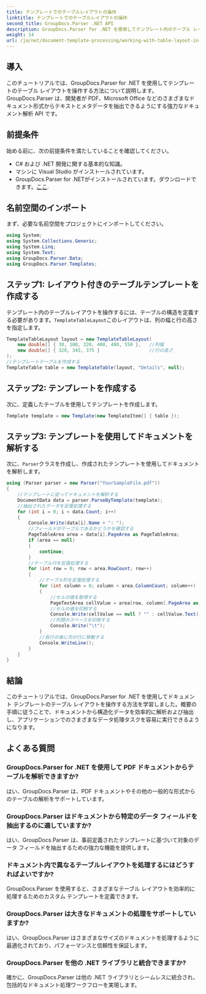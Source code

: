 ```yaml
---
title: テンプレートでのテーブルレイアウトの操作
linktitle: テンプレートでのテーブルレイアウトの操作
second_title: GroupDocs.Parser .NET API
description: GroupDocs.Parser for .NET を使用してテンプレート内のテーブル レイアウトを操作する方法を学習します。ドキュメントから構造化データを効率的に抽出します。
weight: 14
url: /ja/net/document-template-processing/working-with-table-layout-in-templates/
---
```

## 導入
このチュートリアルでは、GroupDocs.Parser for .NET を使用してテンプレートのテーブル レイアウトを操作する方法について説明します。GroupDocs.Parser は、開発者が PDF、Microsoft Office などのさまざまなドキュメント形式からテキストとメタデータを抽出できるようにする強力なドキュメント解析 API です。
## 前提条件
始める前に、次の前提条件を満たしていることを確認してください。
- C# および .NET 開発に関する基本的な知識。
- マシンに Visual Studio がインストールされています。
-  GroupDocs.Parser for .NETがインストールされています。ダウンロードできます。[ここ](https://releases.groupdocs.com/parser/net/).

## 名前空間のインポート
まず、必要な名前空間をプロジェクトにインポートしてください。
```csharp
using System;
using System.Collections.Generic;
using System.Linq;
using System.Text;
using GroupDocs.Parser.Data;
using GroupDocs.Parser.Templates;
```
## ステップ1: レイアウト付きのテーブルテンプレートを作成する
テンプレート内のテーブルレイアウトを操作するには、テーブルの構造を定義する必要があります。`TemplateTableLayout`このレイアウトは、列の幅と行の高さを指定します。
```csharp
TemplateTableLayout layout = new TemplateTableLayout(
    new double[] { 30, 100, 320, 400, 480, 550 },   //列幅
    new double[] { 320, 345, 375 }                  //行の高さ
);
//テンプレートテーブルを作成する
TemplateTable table = new TemplateTable(layout, "Details", null);
```
## ステップ2: テンプレートを作成する
次に、定義したテーブルを使用してテンプレートを作成します。
```csharp
Template template = new Template(new TemplateItem[] { table });
```
## ステップ3: テンプレートを使用してドキュメントを解析する
次に、`Parser`クラスを作成し、作成されたテンプレートを使用してドキュメントを解析します。
```csharp
using (Parser parser = new Parser("YourSampleFile.pdf"))
{
    //テンプレートに従ってドキュメントを解析する
    DocumentData data = parser.ParseByTemplate(template);
    //抽出されたデータを反復処理する
    for (int i = 0; i < data.Count; i++)
    {
        Console.Write(data[i].Name + ": ");
        //フィールドがテーブルであるかどうかを確認する
        PageTableArea area = data[i].PageArea as PageTableArea;
        if (area == null)
        {
            continue;
        }
        //テーブル行を反復処理する
        for (int row = 0; row < area.RowCount; row++)
        {
            //テーブル列を反復処理する
            for (int column = 0; column < area.ColumnCount; column++)
            {
                //セルの値を取得する
                PageTextArea cellValue = area[row, column].PageArea as PageTextArea;
                //セルの値を印刷する
                Console.Write(cellValue == null ? "" : cellValue.Text);
                //列間のスペースを印刷する
                Console.Write("\t");
            }
            //各行の後に次の行に移動する
            Console.WriteLine();
        }
    }
}
```

## 結論
このチュートリアルでは、GroupDocs.Parser for .NET を使用してドキュメント テンプレートのテーブル レイアウトを操作する方法を学習しました。概要の手順に従うことで、ドキュメントから構造化データを効率的に解析および抽出し、アプリケーションでのさまざまなデータ処理タスクを容易に実行できるようになります。

## よくある質問
### GroupDocs.Parser for .NET を使用して PDF ドキュメントからテーブルを解析できますか?
はい、GroupDocs.Parser は、PDF ドキュメントやその他の一般的な形式からのテーブルの解析をサポートしています。
### GroupDocs.Parser はドキュメントから特定のデータ フィールドを抽出するのに適していますか?
はい、GroupDocs.Parser は、事前定義されたテンプレートに基づいて対象のデータ フィールドを抽出するための強力な機能を提供します。
### ドキュメント内で異なるテーブルレイアウトを処理するにはどうすればよいですか?
GroupDocs.Parser を使用すると、さまざまなテーブル レイアウトを効率的に処理するためのカスタム テンプレートを定義できます。
### GroupDocs.Parser は大きなドキュメントの処理をサポートしていますか?
はい、GroupDocs.Parser はさまざまなサイズのドキュメントを処理するように最適化されており、パフォーマンスと信頼性を保証します。
### GroupDocs.Parser を他の .NET ライブラリと統合できますか?
確かに、GroupDocs.Parser は他の .NET ライブラリとシームレスに統合され、包括的なドキュメント処理ワークフローを実現します。